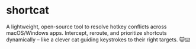 # shortcat
A lightweight, open-source tool to resolve hotkey conflicts across macOS/Windows apps. Intercept, reroute, and prioritize shortcuts dynamically – like a clever cat guiding keystrokes to their right targets. 🐱⌨️
